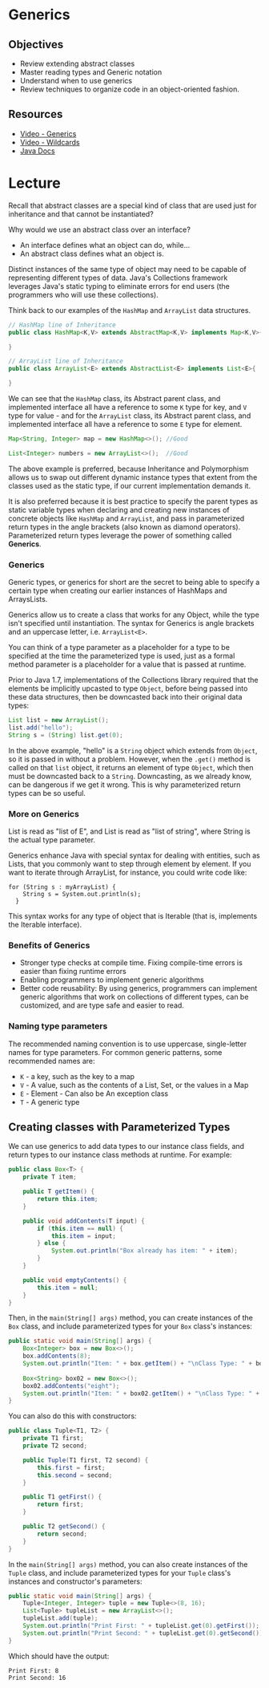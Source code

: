 # Generics

## Objectives

* Review extending abstract classes
* Master reading types and Generic notation
* Understand when to use generics
* Review techniques to organize code in an object-oriented fashion.

## Resources

* [Video - Generics](https://www.youtube.com/watch?v=rOBtgaXaba0)
* [Video - Wildcards](https://www.youtube.com/watch?v=QqLBp7MdkEU)
* [Java Docs](https://docs.oracle.com/javase/tutorial/java/generics/types.html)

# Lecture

Recall that abstract classes are a special kind of class that are used just for inheritance and that cannot be instantiated?

Why would we use an abstract class over an interface? 
* An interface defines what an object can do, while... 
* An abstract class defines what an object is.

Distinct instances of the same type of object may need to be capable of representing different types of data. Java's Collections framework leverages Java's static typing to eliminate errors for end users (the programmers who will use these collections).

Think back to our examples of the `HashMap` and `ArrayList` data structures.

```java
// HashMap line of Inheritance
public class HashMap<K,V> extends AbstractMap<K,V> implements Map<K,V>{

}
```
```java
// ArrayList line of Inheritance
public class ArrayList<E> extends AbstractList<E> implements List<E>{

}
```

We can see that the `HashMap` class, its Abstract parent class, and implemented interface all have a reference to some `K` type for key, and `V` type for value - and for the `ArrayList` class, its Abstract parent class, and implemented interface all have a reference to some `E` type for element. 

```java
Map<String, Integer> map = new HashMap<>(); //Good

List<Integer> numbers = new ArrayList<>();  //Good
```

The above example is preferred, because Inheritance and Polymorphism allows us to swap out different dynamic instance types that extent from the classes used as the static type, if our current implementation demands it. 

It is also preferred because it is best practice to specify the parent types as static variable types when declaring and creating new instances of concrete objects like `HashMap` and `ArrayList`, and pass in parameterized return types in the angle brackets (also known as diamond operators). Parameterized return types leverage the power of something called **Generics**.

### Generics

Generic types, or generics for short are the secret to being able to specify a certain type when creating our earlier instances of HashMaps and ArraysLists.

Generics allow us to create a class that works for any Object, while the type isn't specified until instantiation. The syntax for Generics is angle brackets and an uppercase letter, i.e. `ArrayList<E>`.

You can think of a type parameter as a placeholder for a type to be specified at the time the parameterized type is used, just as a formal method parameter is a placeholder for a value that is passed at runtime.

Prior to Java 1.7, implementations of the Collections library required that the elements be implicitly upcasted to type `Object`, before being passed into these data structures, then be downcasted back into their original data types:

```java
List list = new ArrayList();
list.add("hello");
String s = (String) list.get(0);
```
In the above example, "hello" is a `String` object which extends from `Object`, so it is passed in without a problem. However, when the `.get()` method is called on that `list` object, it returns an element of type `Object`, which then must be downcasted back to a `String`. Downcasting, as we already know, can be dangerous if we get it wrong. This is why parameterized return types can be so useful.

### More on Generics

List<E> is read as "list of E", and List<String> is read as "list of string", where String is the actual type parameter.

Generics enhance Java with special syntax for dealing with entities, such as Lists, that you commonly want to step through element by element. If you want to iterate through ArrayList, for instance, you could write code like:

```
for (String s : myArrayList) {
    String s = System.out.println(s);
  }
```

This syntax works for any type of object that is Iterable (that is, implements the Iterable interface).

### Benefits of Generics

* Stronger type checks at compile time. Fixing compile-time errors is easier than fixing runtime errors
* Enabling programmers to implement generic algorithms
* Better code reusability: By using generics, programmers can implement generic algorithms that work on collections of different types, can be customized, and are type safe and easier to read.

### Naming type parameters

The recommended naming convention is to use uppercase, single-letter names for type parameters. For common generic patterns, some recommended names are:

* `K` - a key, such as the key to a map
* `V` - A value, such as the contents of a List, Set, or the values in a Map
* `E` - Element - Can also be An exception class
* `T` - A generic type

## Creating classes with Parameterized Types

We can use generics to add data types to our instance class fields, and return types to our instance class methods at runtime. For example:

```java
public class Box<T> {
    private T item;

    public T getItem() {
        return this.item;
    }

    public void addContents(T input) {
        if (this.item == null) {
            this.item = input;
        } else {
            System.out.println("Box already has item: " + item);
        }
    }

    public void emptyContents() {
        this.item = null;
    }
}
```
Then, in the `main(String[] args)` method, you can create instances of the `Box` class, and include parameterized types for your `Box` class's instances:

```java
public static void main(String[] args) {
    Box<Integer> box = new Box<>();
    box.addContents(8);
    System.out.println("Item: " + box.getItem() + "\nClass Type: " + box.getItem().getClass().getSimpleName());
    
    Box<String> box02 = new Box<>();
    box02.addContents("eight");
    System.out.println("Item: " + box02.getItem() + "\nClass Type: " + box02.getItem().getClass().getSimpleName());
}
```

You can also do this with constructors:

```java
public class Tuple<T1, T2> {
    private T1 first;
    private T2 second;

    public Tuple(T1 first, T2 second) {
        this.first = first;
        this.second = second;
    }

    public T1 getFirst() {
        return first;
    }

    public T2 getSecond() {
        return second;
    }
}
```

In the `main(String[] args)` method, you can also create instances of the `Tuple` class, and include parameterized types for your `Tuple` class's instances and constructor's parameters:

```java
public static void main(String[] args) {
    Tuple<Integer, Integer> tuple = new Tuple<>(8, 16);
    List<Tuple> tupleList = new ArrayList<>();
    tupleList.add(tuple);
    System.out.println("Print First: " + tupleList.get(0).getFirst());
    System.out.println("Print Second: " + tupleList.get(0).getSecond());
}
```

Which should have the output:

```
Print First: 8
Print Second: 16
```
